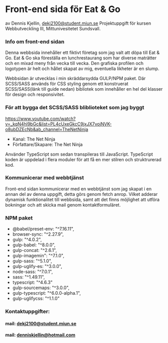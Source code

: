 # Front-end sida för Eat & Go
av Dennis Kjellin, dekj2100@student.miun.se
Projektuppgift för kursen Webbutveckling III, Mittunivesitetet Sundsvall.

### Info om front-end sidan
Denna webbsida innehåller ett fiktivt företag som jag valt att döpa till Eat & Go.
Eat & Go ska föreställa en lunchrestaurang som har diverse maträtter och en mixad meny från vecka till vecka. Den grafiska profilen och logotypen är helt och hållet skapat av mig, eventuella likheter är en slump.

Webbsidan är utvecklas i min skräddarsydda GULP/NPM paket. Där SCSS/SASS används för CSS styling genom ett konstruerat SCSS/SASS(länk till guide nedan) bibliotek som innehåller en hel del klasser för design och responsivitet.

### För att bygga det SCSS/SASS bliblioteket som jag byggt
https://www.youtube.com/watch?v=_kqN4hl9bGc&list=PL4cUxeGkcC9jxJX7vojNVK-o8ubDZEcNb&ab_channel=TheNetNinja

* Kanal: The Net Ninja
* Författare/Skapare: The Net Ninja

Använder TypeScript som sedan transpileras till JavaScript. TypeScript koden är uppdelad i flera moduler för att få en mer stilren och struktrurerad kod.

### Kommunicerar med webbtjänst
Front-end sidan kommunicerar med en webbtjänst som jag skapat i en annan del av denna uppgift, detta görs genom fetch anrop. Vilket adderar dynamisk funktionalitet till webbsida, samt att det finns möjlighet att utföra bokningar och att skicka mail genom kontaktformuläret.

### NPM paket

* @babel/preset-env: "^7.16.11",
* browser-sync: "^2.27.9",
* gulp: "^4.0.2",
* gulp-babel: "^8.0.0",
* gulp-concat: "^2.6.1",
* gulp-imagemin": "^7.1.0",
* gulp-sass: "^5.1.0",
* gulp-uglify-es: "^3.0.0",
* node-sass: "^7.0.1",
* sass: "^1.49.11",
* typescript: "^4.6.3"        
* gulp-sourcemaps: "^3.0.0",
* gulp-typescript: "^6.0.0-alpha.1",
* gulp-uglifycss: "^1.1.0"

### Kontaktuppgifter:
#### mail: dekj2100@student.miun.se
#### mail: denniskjellin@hotmail.com


